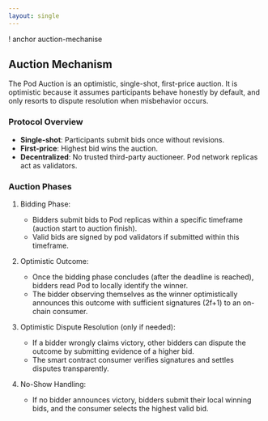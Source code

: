 ```yaml
---
layout: single
---
```


! anchor auction-mechanise

## Auction Mechanism

The Pod Auction is an optimistic, single-shot, first-price auction. It is optimistic because it assumes participants behave honestly by default, and only resorts to dispute resolution when misbehavior occurs.

### Protocol Overview

- **Single-shot**: Participants submit bids once without revisions.
- **First-price**: Highest bid wins the auction.
- **Decentralized**: No trusted third-party auctioneer. Pod network replicas act as validators.

### Auction Phases

1. Bidding Phase:

   - Bidders submit bids to Pod replicas within a specific timeframe (auction start to auction finish).
   - Valid bids are signed by pod validators if submitted within this timeframe.

2. Optimistic Outcome:

   - Once the bidding phase concludes (after the deadline is reached), bidders read Pod to locally identify the winner.
   - The bidder observing themselves as the winner optimistically announces this outcome with sufficient signatures (2f+1) to an on-chain consumer.

3. Optimistic Dispute Resolution (only if needed):

   - If a bidder wrongly claims victory, other bidders can dispute the outcome by submitting evidence of a higher bid.
   - The smart contract consumer verifies signatures and settles disputes transparently.

4. No-Show Handling:

   - If no bidder announces victory, bidders submit their local winning bids, and the consumer selects the highest valid bid.

